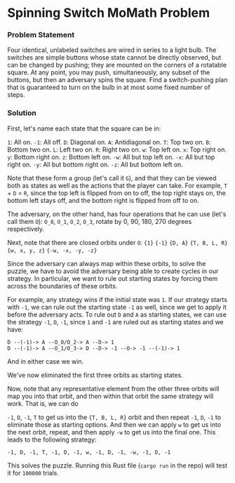 # Spinning Switch MoMath Problem

### Problem Statement

Four identical, unlabeled switches are wired in series to a light bulb.  The switches are simple buttons whose state cannot be directly observed, but can be changed by pushing; they are mounted on the corners of a rotatable square.  At any point, you may push, simultaneously, any subset of the buttons, but then an adversary spins the square.  Find a switch-pushing plan that is guaranteed to turn on the bulb in at most some fixed number of steps.


### Solution

First, let's name each state that the square can be in:

`1`: All on.
`-1`: All off.
`D`: Diagonal on.
`A`: Antidiagonal on.
`T`: Top two on.
`B`: Bottom two on.
`L`: Left two on.
`R`: Right two on.
`w`: Top left on.
`x`: Top right on.
`y`: Bottom right on.
`z`: Bottom left on.
`-w`: All but top left on.
`-x`: All but top right on.
`-y`: All but bottom right on.
`-z`: All but bottom left on.

Note that these form a group (let's call it `G`), and that they can be viewed both as states as well as the actions that the player can take.  For example, `T` + `D` = `R`, since the top left is flipped from on to off, the top right stays on, the bottom left stays off, and the bottom right is flipped from off to on.

The adversary, on the other hand, has four operations that he can use (let's call them `O`):
`O_0`, `O_1`, `O_2`, `O_3`, rotate by 0, 90, 180, 270 degrees respectively.

Next, note that there are closed orbits under `O`:
`{1}`
`{-1}`
`{D, A}`
`{T, B, L, R}`
`{w, x, y, z}`
`{-w, -x, -y, -z}`

Since the adversary can always map within these orbits, to solve the puzzle, we have to avoid the adversary being able to create cycles in our strategy.  In particular, we want to rule out starting states by forcing them across the boundaries of these orbits.  

For example, any strategy wins if the initial state was `1`.  If our strategy starts with `-1`, we can rule out the starting state `-1` as well, since we get to apply it before the adversary acts.  To rule out `D` and `A` as starting states, we can use the strategy `-1`, `D`, `-1`, since `1` and `-1` are ruled out as starting states and we have:

```
D --(-1)-> A --O_0/O_2-> A --D-> 1
D --(-1)-> A --O_1/O_3-> D --D-> -1 --O-> -1 --(-1)-> 1
```

And in either case we win.

We've now eliminated the first three orbits as starting states.  

Now, note that any representative element from the other three orbits will map you into that orbit, and then within that orbit the same strategy will work.  That is, we can do

`-1`, `D`, `-1`, `T` to get us into the `{T, B, L, R}` orbit and then repeat 
`-1`, `D`, `-1` to eliminate those as starting options.  And then we can apply `w` to get us into the next orbit, repeat, and then apply `-w` to get us into the final one.  This leads to the following strategy:

```
-1, D, -1, T, -1, D, -1, w, -1, D, -1, -w, -1, D, -1
```

This solves the puzzle.  Running this Rust file (`cargo run` in the repo) will test it for `100000` trials.